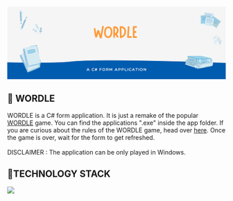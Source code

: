 <img src="IMG/banner.png" />

<h2> 🎰 WORDLE </h2>
WORDLE is a C# form application. It is just a remake of the popular <a href="https://www.nytimes.com/games/wordle/index.html">WORDLE</a> game. You can find the applications ".exe" inside the app folder. If you are curious about the rules of the WORDLE game, head over <a href="https://en.wikipedia.org/wiki/Wordle">here</a>. Once the game is over, wait for the form to get refreshed.
<br/>
<br/>
DISCLAIMER : The application can be only played in Windows.

<h2> 📱TECHNOLOGY STACK </h2>
<a href="https://docs.microsoft.com/en-us/dotnet/csharp/"><img src="https://img.shields.io/badge/C%23-%20-brightgreen" /></a>

